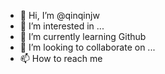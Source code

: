 - 👋 Hi, I’m @qinqinjw
- 👀 I’m interested in ...
- 🌱 I’m currently learning Github
- 💞️ I’m looking to collaborate on ...
- 📫 How to reach me 

<!---
qinqinjw/qinqinjw is a ✨ special ✨ repository because its `README.md` (this file) appears on your GitHub profile.
You can click the Preview link to take a look at your changes.
--->
